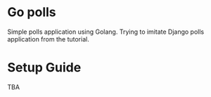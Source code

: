 # Go polls

Simple polls application using Golang. Trying to imitate Django polls application from the tutorial.

# Setup Guide

TBA